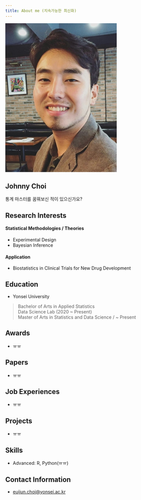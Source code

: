 ```yaml
---
title: About me (지속가능한 최신화)
---
```

  
  
![image3](/assets/img/sample/avatar.jpg)

## Johnny Choi  
  
통계 마스터를 꿈꿔보신 적이 있으신가요? 
## Research Interests
#### Statistical Methodologies / Theories
+ Experimental Design
+ Bayesian Inference

#### Application
+ Biostatistics in Clinical Trials for New Drug Development

## Education
+ Yonsei University
> Bachelor of Arts in Applied Statistics  
> Data Science Lab (2020 ~ Present)  
> Master of Arts in Statistics and Data Science / ~ Present

## Awards
+ ㅠㅠ

## Papers
+ ㅠㅠ

## Job Experiences
+ ㅠㅠ

## Projects
+ ㅠㅠ

## Skills
+ Advanced: R, Python(ㅠㅠ)

## Contact Information
+ euijun.choi@yonsei.ac.kr
